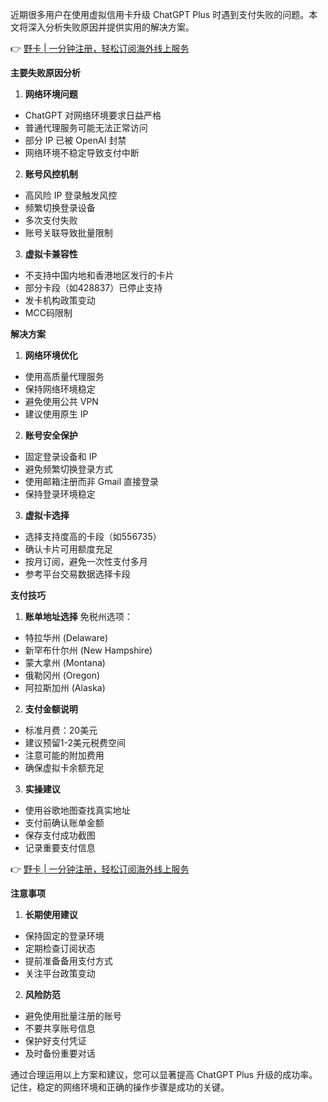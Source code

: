 近期很多用户在使用虚拟信用卡升级 ChatGPT Plus 时遇到支付失败的问题。本文将深入分析失败原因并提供实用的解决方案。

👉 [野卡 | 一分钟注册，轻松订阅海外线上服务](https://bit.ly/bewildcard)

**主要失败原因分析**

1. **网络环境问题**
- ChatGPT 对网络环境要求日益严格
- 普通代理服务可能无法正常访问
- 部分 IP 已被 OpenAI 封禁
- 网络环境不稳定导致支付中断

2. **账号风控机制**
- 高风险 IP 登录触发风控
- 频繁切换登录设备
- 多次支付失败
- 账号关联导致批量限制

3. **虚拟卡兼容性**
- 不支持中国内地和香港地区发行的卡片
- 部分卡段（如428837）已停止支持
- 发卡机构政策变动
- MCC码限制

**解决方案**

1. **网络环境优化**
- 使用高质量代理服务
- 保持网络环境稳定
- 避免使用公共 VPN
- 建议使用原生 IP

2. **账号安全保护**
- 固定登录设备和 IP
- 避免频繁切换登录方式
- 使用邮箱注册而非 Gmail 直接登录
- 保持登录环境稳定

3. **虚拟卡选择**
- 选择支持度高的卡段（如556735）
- 确认卡片可用额度充足
- 按月订阅，避免一次性支付多月
- 参考平台交易数据选择卡段

**支付技巧**

1. **账单地址选择**
免税州选项：
- 特拉华州 (Delaware)
- 新罕布什尔州 (New Hampshire)
- 蒙大拿州 (Montana)
- 俄勒冈州 (Oregon)
- 阿拉斯加州 (Alaska)

2. **支付金额说明**
- 标准月费：20美元
- 建议预留1-2美元税费空间
- 注意可能的附加费用
- 确保虚拟卡余额充足

3. **实操建议**
- 使用谷歌地图查找真实地址
- 支付前确认账单金额
- 保存支付成功截图
- 记录重要支付信息

👉 [野卡 | 一分钟注册，轻松订阅海外线上服务](https://bit.ly/bewildcard)

**注意事项**

1. **长期使用建议**
- 保持固定的登录环境
- 定期检查订阅状态
- 提前准备备用支付方式
- 关注平台政策变动

2. **风险防范**
- 避免使用批量注册的账号
- 不要共享账号信息
- 保护好支付凭证
- 及时备份重要对话

通过合理运用以上方案和建议，您可以显著提高 ChatGPT Plus 升级的成功率。记住，稳定的网络环境和正确的操作步骤是成功的关键。